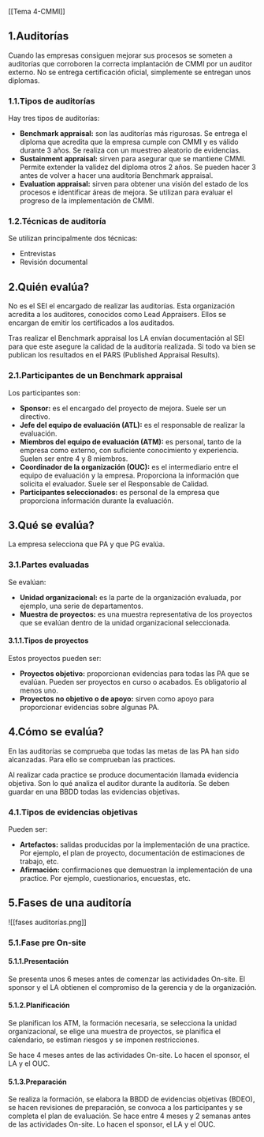 [[Tema 4-CMMI]]

## 1.Auditorías
Cuando las empresas consiguen mejorar sus procesos se someten a auditorías que corroboren la correcta implantación de CMMI por un auditor externo. No se entrega certificación oficial, simplemente se entregan unos diplomas.

### 1.1.Tipos de auditorías
Hay tres tipos de auditorías:
+ **Benchmark appraisal:** son las auditorías más rigurosas. Se entrega el diploma que acredita que la empresa cumple con CMMI y es válido durante 3 años. Se realiza con un muestreo aleatorio de evidencias.
+ **Sustainment appraisal:** sirven para asegurar que se mantiene CMMI. Permite extender la validez del diploma otros 2 años. Se pueden hacer 3 antes de volver a hacer una auditoría Benchmark appraisal.
+ **Evaluation appraisal:** sirven para obtener una visión del estado de los procesos e identificar áreas de mejora. Se utilizan para evaluar el progreso de la implementación de CMMI.

### 1.2.Técnicas de auditoría
Se utilizan principalmente dos técnicas:
+ Entrevistas
+ Revisión documental

## 2.Quién evalúa?
No es el SEI el encargado de realizar las auditorías. Esta organización acredita a los auditores, conocidos como Lead Appraisers. Ellos se encargan de emitir los certificados a los auditados.

Tras realizar el Benchmark appraisal los LA envían documentación al SEI para que este asegure la calidad de la auditoría realizada. Si todo va bien se publican los resultados en el PARS (Published Appraisal Results).

### 2.1.Participantes de un Benchmark appraisal
Los participantes son:
+ **Sponsor:** es el encargado del proyecto de mejora. Suele ser un directivo.
+ **Jefe del equipo de evaluación (ATL):** es el responsable de realizar la evaluación.
+ **Miembros del equipo de evaluación (ATM):** es personal, tanto de la empresa como externo, con suficiente conocimiento y experiencia. Suelen ser entre 4 y 8 miembros.
+ **Coordinador de la organización (OUC):** es el intermediario entre el equipo de evaluación y la empresa. Proporciona la información que solicita el evaluador. Suele ser el Responsable de Calidad.
+ **Participantes seleccionados:** es personal de la empresa que proporciona información durante la evaluación.

## 3.Qué se evalúa?
La empresa selecciona que PA y que PG evalúa.

### 3.1.Partes evaluadas
Se evalúan:
+ **Unidad organizacional:** es la parte de la organización evaluada, por ejemplo, una serie de departamentos.
+ **Muestra de proyectos:** es una muestra representativa de los proyectos que se evalúan dentro de la unidad organizacional seleccionada.

#### 3.1.1.Tipos de proyectos
Estos proyectos pueden ser:
+ **Proyectos objetivo:** proporcionan evidencias para todas las PA que se evalúan. Pueden ser proyectos en curso o acabados. Es obligatorio al menos uno.
+ **Proyectos no objetivo o de apoyo:** sirven como apoyo para proporcionar evidencias sobre algunas PA.

## 4.Cómo se evalúa?
En las auditorías se comprueba que todas las metas de las PA han sido alcanzadas. Para ello se comprueban las practices. 

Al realizar cada practice se produce documentación llamada evidencia objetiva. Son lo qué analiza el auditor durante la auditoría. Se deben guardar en una BBDD todas las evidencias objetivas.

### 4.1.Tipos de evidencias objetivas
Pueden ser:
+ **Artefactos:** salidas producidas por la implementación de una practice. Por ejemplo, el plan de proyecto, documentación de estimaciones de trabajo, etc. 
+ **Afirmación:** confirmaciones que demuestran la implementación de una practice. Por ejemplo, cuestionarios, encuestas, etc.

## 5.Fases de una auditoría

![[fases auditorías.png]]

### 5.1.Fase pre On-site
#### 5.1.1.Presentación
Se presenta unos 6 meses antes de comenzar las actividades On-site. El sponsor y el LA obtienen el compromiso de la gerencia y de la organización.

#### 5.1.2.Planificación
Se planifican los ATM, la formación necesaria, se selecciona la unidad organizacional, se elige una muestra de proyectos, se planifica el calendario, se estiman riesgos y se imponen restricciones.

Se hace 4 meses antes de las actividades On-site. Lo hacen el sponsor, el LA y el OUC.

#### 5.1.3.Preparación
Se realiza la formación, se elabora la BBDD de evidencias objetivas (BDEO), se hacen revisiones de preparación, se convoca a los participantes y se completa el plan de evaluación. Se hace entre 4 meses y 2 semanas antes de las actividades On-site. Lo hacen el sponsor, el LA y el OUC.